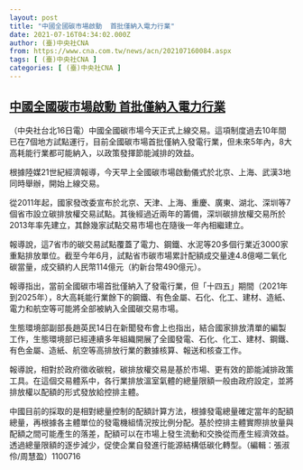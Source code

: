 ```yaml
---
layout: post
title: "中國全國碳市場啟動  首批僅納入電力行業"
date: 2021-07-16T04:34:02.000Z
author: (臺)中央社CNA
from: https://www.cna.com.tw/news/acn/202107160084.aspx
tags: [ (臺)中央社CNA ]
categories: [ (臺)中央社CNA ]
---
```

<!--1626410042000-->
[中國全國碳市場啟動  首批僅納入電力行業](https://www.cna.com.tw/news/acn/202107160084.aspx)
------

<div>
<div></div><div class="paragraph"><p>（中央社台北16日電）中國全國碳市場今天正式上線交易。這項制度過去10年間已在7個地方試點運行，目前全國碳市場首批僅納入發電行業，但未來5年內，8大高耗能行業都可能納入，以政策發揮節能減排的效益。</p><p>根據陸媒21世紀經濟報導，今天早上全國碳市場啟動儀式於北京、上海、武漢3地同時舉辦，開始上線交易。</p><p>從2011年起，國家發改委宣布於北京、天津、上海、重慶、廣東、湖北、深圳等7個省市設立碳排放權交易試點。其後經過近兩年的籌備，深圳碳排放權交易所於2013年率先建立，其餘幾家試點交易市場也在隨後一年內相繼建立。</p><p>報導說，這7省市的碳交易試點覆蓋了電力、鋼鐵、水泥等20多個行業近3000家重點排放單位。截至今年6月，試點省市碳市場累計配額成交量達4.8億噸二氧化碳當量，成交額約人民幣114億元（約新台幣490億元）。</p><p>報導指出，當前全國碳市場首批僅納入了發電行業，但「十四五」期間（2021年到2025年），8大高耗能行業餘下的鋼鐵、有色金屬、石化、化工、建材、造紙、電力和航空等可能將全部被納入全國碳交易市場。</p><p>生態環境部副部長趙英民14日在新聞發布會上也指出，結合國家排放清單的編製工作，生態環境部已經連續多年組織開展了全國發電、石化、化工、建材、鋼鐵、有色金屬、造紙、航空等高排放行業的數據核算、報送和核查工作。</p><p>報導說，相對於政府徵收碳稅，碳排放權交易是基於市場、更有效的節能減排政策工具。在這個交易體系中，各行業排放溫室氣體的總量限額一般由政府設定，並將排放權以配額的形式發放給控排主體。</p><p>中國目前的採取的是相對總量控制的配額計算方法，根據發電總量確定當年的配額總量，再根據各主體單位的發電機組情況按比例分配。基於控排主體實際排放量與配額之間可能產生的落差，配額可以在市場上發生流動和交換從而產生經濟效益。透過總量限額的逐步減少，促使企業自發進行能源結構低碳化轉型。（編輯：張淑伶/周慧盈）1100716</p></div>
</div>
